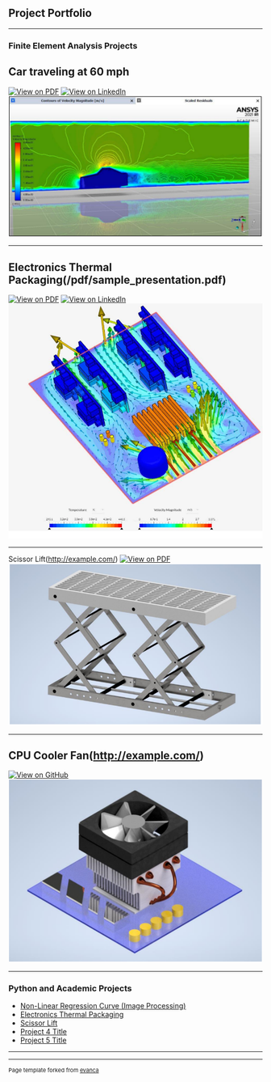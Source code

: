 ## Project Portfolio
---

### Finite Element Analysis Projects 

Car traveling at 60 mph
---
[![View on PDF](https://img.shields.io/badge/PDF-View%20on%20PDF-red?logo=adobeacrobatreader)](https://drive.google.com/file/d/1Fzx4AJVe6fO_IPcrdiTyfVlS1Ypc37ML/view?usp=sharing)
[![View on LinkedIn](https://img.shields.io/badge/LinkedIn-View%20on%20LinkedIn-red?logo=linkedin)](https://www.linkedin.com/feed/update/urn:li:activity:6825057852160323584/)
<img src="images/Car.PNG?raw=true"/>

---
Electronics Thermal Packaging(/pdf/sample_presentation.pdf)
---
[![View on PDF](https://img.shields.io/badge/PDF-View%20the%20PDF-red?logo=adobeacrobatreader)](https://www.linkedin.com/feed/update/urn:li:activity:6753712703367364608/)
[![View on LinkedIn](https://img.shields.io/badge/LinkedIn-View%20the%20PDF-red?logo=adobeacrobatreader)](https://www.linkedin.com/feed/update/urn:li:activity:6753712703367364608/)
<img src="images/Electronics Packaging.PNG?raw=true"/>

---
 Scissor Lift(http://example.com/)
 [![View on PDF](https://img.shields.io/badge/PDF-View%20the%20PDF-red?logo=adobeacrobatreader)](https://github.com/BenPortz/Author-Profiling)
<img src="images/Scissor Lift.PNG?raw=true"/>

---
CPU Cooler Fan(http://example.com/)
---
[![View on GitHub](https://img.shields.io/badge/PDF-View%20the%20PDF-red?logo=adobeacrobatreader)](https://github.com/BenPortz/Author-Profiling)
<img src="images/CPU Cooler.PNG?raw=true"/>

---

### Python and Academic Projects

- [Non-Linear Regression Curve (Image Processing)](http://example.com/)
- [Electronics Thermal Packaging](http://example.com/)
- [Scissor Lift](http://example.com/)
- [Project 4 Title](http://example.com/)
- [Project 5 Title](http://example.com/)

---




---
<p style="font-size:11px">Page template forked from <a href="https://github.com/evanca/quick-portfolio">evanca</a></p>
<!-- Remove above link if you don't want to attibute -->
